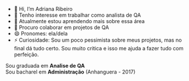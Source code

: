 - 👋 Hi, I’m Adriana Ribeiro
- 👀 Tenho interesse em trabalhar como analista de QA
- 🌱 Atualmente estou aprendendo mais sobre essa área
- 💞️ Procuro colaborar em projetos de QA
- 😄 Pronomes: ela/dela
- ⚡ Curiosidade: Sou um poco pessimista sobre meus projetos, mas no final dá tudo certo. Sou muito critica e isso me ajuda a fazer tudo com perfeição.
  

Sou graduada em **Analise de QA**<br>
Sou bacharel em **Administração** (Anhanguera - 2017)<br>

<!---
ADRIANARIBEIROLF/ADRIANARIBEIROLF is a ✨ special ✨ repository because its `README.md` (this file) appears on your GitHub profile.
You can click the Preview link to take a look at your changes.
--->
